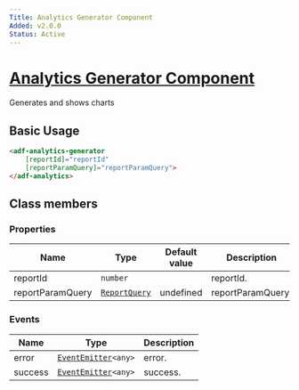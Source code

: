 ```yaml
---
Title: Analytics Generator Component
Added: v2.0.0
Status: Active
---
```


# [Analytics Generator Component](../../../lib/insights/src/lib/analytics-process/components/analytics-generator.component.ts "Defined in analytics-generator.component.ts")

Generates and shows charts

## Basic Usage

```html
<adf-analytics-generator 
    [reportId]="reportId" 
    [reportParamQuery]="reportParamQuery">
</adf-analytics>
```

## Class members

### Properties

| Name             | Type                                                                                       | Default value | Description       |
| ---------------- | ------------------------------------------------------------------------------------------ | ------------- | ----------------- |
| reportId         | `number`                                                                                   |               | reportId.         |
| reportParamQuery | [`ReportQuery`](../../../lib/insights/src/lib/diagram/models/report/report-query.model.ts) | undefined     | reportParamQuery. |

### Events

| Name    | Type                                                              | Description |
| ------- | ----------------------------------------------------------------- | ----------- |
| error   | [`EventEmitter`](https://angular.io/api/core/EventEmitter)`<any>` | error.      |
| success | [`EventEmitter`](https://angular.io/api/core/EventEmitter)`<any>` | success.    |
